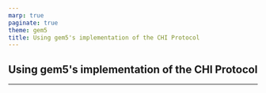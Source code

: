 ```yaml
---
marp: true
paginate: true
theme: gem5
title: Using gem5's implementation of the CHI Protocol
---
```


<!-- _class: title -->

## Using gem5's implementation of the CHI Protocol

---
